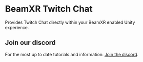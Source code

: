 # BeamXR Twitch Chat

Provides Twitch Chat directly within your BeamXR enabled Unity experience.

## Join our discord

For the most up to date tutorials and information: [Join the discord](https://discord.com/invite/THkkkGdZ2b).
